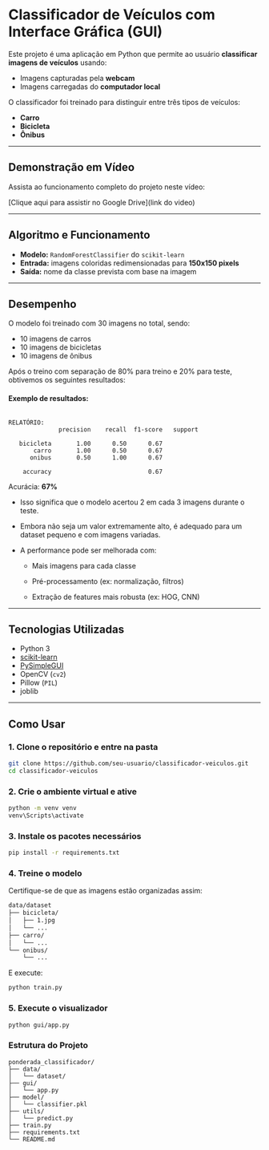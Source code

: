 # Classificador de Veículos com Interface Gráfica (GUI)

Este projeto é uma aplicação em Python que permite ao usuário **classificar imagens de veículos** usando:

- Imagens capturadas pela **webcam**
- Imagens carregadas do **computador local**

O classificador foi treinado para distinguir entre três tipos de veículos:

- **Carro**
- **Bicicleta**
- **Ônibus**

---

## Demonstração em Vídeo

Assista ao funcionamento completo do projeto neste vídeo:

[Clique aqui para assistir no Google Drive](link do video)

---

## Algoritmo e Funcionamento

- **Modelo:** `RandomForestClassifier` do `scikit-learn`
- **Entrada:** imagens coloridas redimensionadas para **150x150 pixels**
- **Saída:** nome da classe prevista com base na imagem

---

## Desempenho

O modelo foi treinado com 30 imagens no total, sendo:

- 10 imagens de carros
- 10 imagens de bicicletas
- 10 imagens de ônibus

Após o treino com separação de 80% para treino e 20% para teste, obtivemos os seguintes resultados:

#### Exemplo de resultados:

```

RELATÓRIO:
              precision    recall  f1-score   support

   bicicleta       1.00      0.50      0.67
       carro       1.00      0.50      0.67
      onibus       0.50      1.00      0.67

    accuracy                           0.67

```

Acurácia: **67%**

- Isso significa que o modelo acertou 2 em cada 3 imagens durante o teste.

- Embora não seja um valor extremamente alto, é adequado para um dataset pequeno e com imagens variadas.

- A performance pode ser melhorada com:

    - Mais imagens para cada classe

    - Pré-processamento (ex: normalização, filtros)

    - Extração de features mais robusta (ex: HOG, CNN)

---

## Tecnologias Utilizadas

- Python 3
- [scikit-learn](https://scikit-learn.org/)
- [PySimpleGUI](https://pysimplegui.readthedocs.io/)
- OpenCV (`cv2`)
- Pillow (`PIL`)
- joblib

---

## Como Usar

### 1. Clone o repositório e entre na pasta

```bash
git clone https://github.com/seu-usuario/classificador-veiculos.git
cd classificador-veiculos
```
### 2. Crie o ambiente virtual e ative

```bash
python -m venv venv
venv\Scripts\activate
```

### 3. Instale os pacotes necessários

```bash
pip install -r requirements.txt
```

### 4. Treine o modelo

Certifique-se de que as imagens estão organizadas assim:

```bash
data/dataset
├── bicicleta/
│   ├── 1.jpg
│   └── ...
├── carro/
│   └── ...
└── onibus/
    └── ...
```
E execute:

```bash
python train.py
```

### 5. Execute o visualizador

```bash
python gui/app.py
```

### Estrutura do Projeto

```
ponderada_classificador/
├── data/
│   └── dataset/
├── gui/
│   └── app.py
├── model/
│   └── classifier.pkl
├── utils/
│   └── predict.py
├── train.py
├── requirements.txt
└── README.md
```






